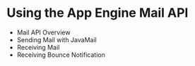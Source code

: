 # Using the App Engine Mail API

* Mail API Overview
* Sending Mail with JavaMail
* Receiving Mail
* Receiving Bounce Notification